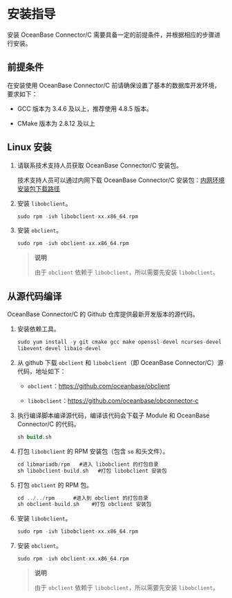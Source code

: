 安装指导 
=========================

安装 OceanBase Connector/C 需要具备一定的前提条件，并根据相应的步骤进行安装。

前提条件 
-------------------------

在安装使用 OceanBase Connector/C 前请确保设置了基本的数据库开发环境，要求如下：

* GCC 版本为 3.4.6 及以上，推荐使用 4.8.5 版本。

  

* CMake 版本为 2.8.12 及以上
  




Linux 安装 
-----------------------------

1. 请联系技术支持人员获取 OceanBase Connector/C 安装包。

   技术支持人员可以通过内网下载 OceanBase Connector/C 安装包：[内网环境安装包下载路径](http://rpm.corp.taobao.com/find.php?t=&os=&q=obclient&d=1&rid=29086)
   

2. 安装 `libobclient`。

   ```c
   sudo rpm -ivh libobclient-xx.x86_64.rpm
   ```

   

3. 安装 `obclient`。

   ```c
   sudo rpm -ivh obclient-xx.x86_64.rpm
   ```

   
   >**说明**
   >
   >由于 `obclient` 依赖于 `libobclient`，所以需要先安装 `libobclient`。
   




从源代码编译 
---------------------------

OceanBase Connector/C 的 Github 仓库提供最新开发版本的源代码。

1. 安装依赖工具。

   ```c
   sudo yum install -y git cmake gcc make openssl-devel ncurses-devel rpm-build  gcc-c++ bison bison-devel zlib-devel gnutls-devel libxml2-devel openssl-devel \
   libevent-devel libaio-devel
   ```

   

2. 从 github 下载 `obclient` 和 `libobclient`（即 OceanBase Connector/C）源代码，地址如下： 

   * `obclient`：https://github.com/oceanbase/obclient

     


   * `libobclient`：https://github.com/oceanbase/obconnector-c

     
   

   

3. 执行编译脚本编译源代码，编译该代码会下载子 Module 和 OceanBase Connector/C 的代码。

   ```sql
   sh build.sh 
   ```

   

4. 打包 `libobclient` 的 RPM 安装包（包含 `so` 和头文件）。

   ```c
   cd libmariadb/rpm   #进入 libobclient 的打包目录
   sh libobclient-build.sh   #打包 libobclient 安装包
   ```

   

5. 打包 `obclient` 的 RPM 包。

   ```c
   cd ../../rpm      #进入到 obclient 的打包目录
   sh obclient-build.sh    #打包 obclient 安装包
   ```

   

6. 安装 `libobclient`。

   ```c
   sudo rpm -ivh libobclient-xx.x86_64.rpm
   ```

   

7. 安装 `obclient`。

   ```c
   sudo rpm -ivh obclient-xx.x86_64.rpm
   ```
   
   >**说明**
   >
   >由于 `obclient` 依赖于 `libobclient`，所以需要先安装 `libobclient`。
   



